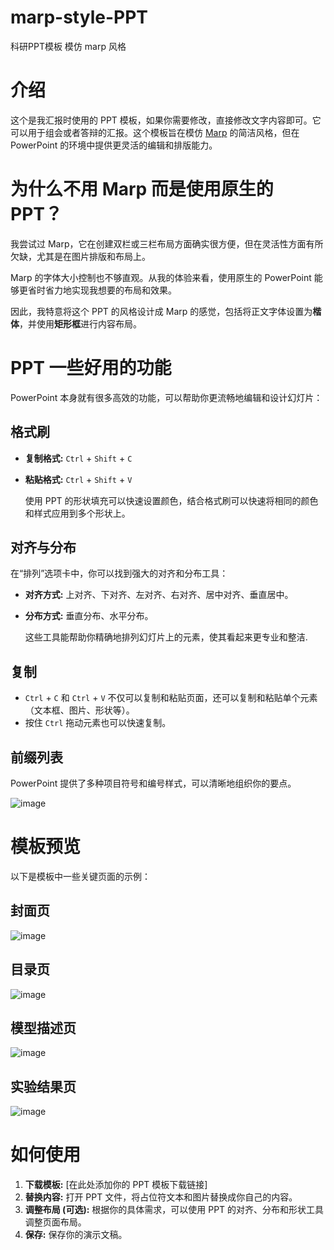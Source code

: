 # marp-style-PPT
科研PPT模板 模仿 marp 风格

# 介绍

这个是我汇报时使用的 PPT 模板，如果你需要修改，直接修改文字内容即可。它可以用于组会或者答辩的汇报。这个模板旨在模仿 [Marp](https://marp.app/) 的简洁风格，但在 PowerPoint 的环境中提供更灵活的编辑和排版能力。

# 为什么不用 Marp 而是使用原生的 PPT？

我尝试过 Marp，它在创建双栏或三栏布局方面确实很方便，但在灵活性方面有所欠缺，尤其是在图片排版和布局上。

Marp 的字体大小控制也不够直观。从我的体验来看，使用原生的 PowerPoint 能够更省时省力地实现我想要的布局和效果。

因此，我特意将这个 PPT 的风格设计成 Marp 的感觉，包括将正文字体设置为**楷体**，并使用**矩形框**进行内容布局。

# PPT 一些好用的功能

PowerPoint 本身就有很多高效的功能，可以帮助你更流畅地编辑和设计幻灯片：

## 格式刷

* **复制格式:** `Ctrl` + `Shift` + `C`
* **粘贴格式:** `Ctrl` + `Shift` + `V`

    使用 PPT 的形状填充可以快速设置颜色，结合格式刷可以快速将相同的颜色和样式应用到多个形状上。

## 对齐与分布

在“排列”选项卡中，你可以找到强大的对齐和分布工具：

* **对齐方式:** 上对齐、下对齐、左对齐、右对齐、居中对齐、垂直居中。
* **分布方式:** 垂直分布、水平分布。

    这些工具能帮助你精确地排列幻灯片上的元素，使其看起来更专业和整洁.

## 复制

* `Ctrl` + `C` 和 `Ctrl` + `V` 不仅可以复制和粘贴页面，还可以复制和粘贴单个元素（文本框、图片、形状等）。
* 按住 `Ctrl` 拖动元素也可以快速复制。

## 前缀列表

PowerPoint 提供了多种项目符号和编号样式，可以清晰地组织你的要点。

![image](https://github.com/user-attachments/assets/445937b6-248f-4203-83e8-acf83b92f868)

# 模板预览

以下是模板中一些关键页面的示例：

## 封面页

![image](https://github.com/user-attachments/assets/b8b75f28-a3c8-4bcd-903f-eadbf26e6342)

## 目录页

![image](https://github.com/user-attachments/assets/1060f894-a478-4427-ae94-b736fe1370b5)

## 模型描述页

![image](https://github.com/user-attachments/assets/3af2dc5f-3251-4024-87c8-e3aa9bf00cef)

## 实验结果页

![image](https://github.com/user-attachments/assets/93ff5f6d-8920-45e4-8c29-c9d9c052775e)

# 如何使用

1.  **下载模板:** [在此处添加你的 PPT 模板下载链接]
2.  **替换内容:** 打开 PPT 文件，将占位符文本和图片替换成你自己的内容。
3.  **调整布局 (可选):** 根据你的具体需求，可以使用 PPT 的对齐、分布和形状工具调整页面布局。
4.  **保存:** 保存你的演示文稿。
